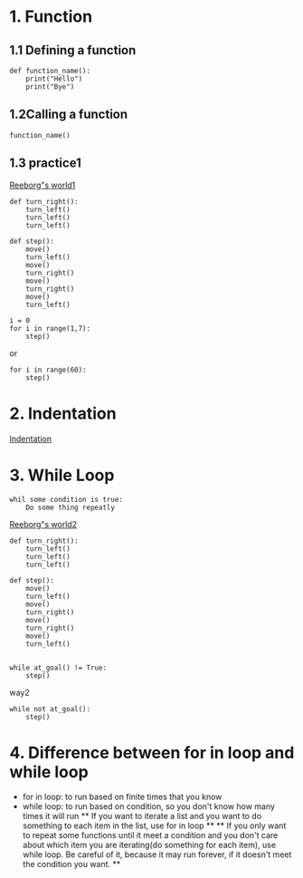 # 1. Function 
## 1.1 Defining a function
```
def function_name():
    print("Hello")
    print("Bye")
```
## 1.2Calling a function 
```
function_name()
```
## 1.3 practice1 
[Reeborg"s world1](https://reeborg.ca/reeborg.html?lang=en&mode=python&menu=worlds%2Fmenus%2Freeborg_intro_en.json&name=Hurdle%201&url=worlds%2Ftutorial_en%2Fhurdle1.json)
```
def turn_right():
    turn_left()
    turn_left()
    turn_left()

def step():
    move()
    turn_left()
    move()
    turn_right()
    move()
    turn_right()
    move()
    turn_left()

i = 0    
for i in range(1,7):
    step()
```
or 
```
for i in range(60):
    step()
```
# 2. Indentation 
 [Indentation](https://peps.python.org/pep-0008/)
 
# 3. While Loop
```
whil some condition is true: 
    Do some thing repeatly
```
[Reeborg"s world2](https://reeborg.ca/reeborg.html?lang=en&mode=python&menu=worlds%2Fmenus%2Freeborg_intro_en.json&name=Hurdle%202&url=worlds%2Ftutorial_en%2Fhurdle2.json)
```
def turn_right():
    turn_left()
    turn_left()
    turn_left()

def step():
    move()
    turn_left()
    move()
    turn_right()
    move()
    turn_right()
    move()
    turn_left()

   
while at_goal() != True: 
    step()
```   
way2
```
while not at_goal(): 
    step()
```
# 4. Difference between for in loop and while loop 
* for in loop: to run based on finite times that you know 
* while loop: to run based on condition, so you don't know how many times it will run 
** If you want to iterate a list and you want to do something to each item in the list, use for in loop **
** If you only want to repeat some functions until it meet a condition and you don't care about which item you are iterating(do something for each item), use while loop. Be careful of it, because it may run forever, if it doesn't meet the condition you want.  **
